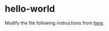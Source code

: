 # hello-world

Modify the file following instructions from [here](https://guides.github.com/activities/hello-world/#commit).
